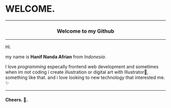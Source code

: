 # WELCOME.
<hr>

### <center> Welcome to my Github </center>

 <hr>
Hi.

my name is __Hanif Nanda Afrian__ from *Indonesia*.

I love _programming_ especally frontend web development and sometimes when im not coding i create illustration or digital art with Illustrator🎨, something like that. and i love looking to new technology that interested me. ✨

<hr>

#### Cheers. 🥂.

